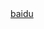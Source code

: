 <!DOCTYPE html>
<html>
	<head>
		<meta charset="utf-8" />
		<title></title>
	</head>

<body>
	<a href="www.baidu.com">baidu</a>
</body>
</html>
